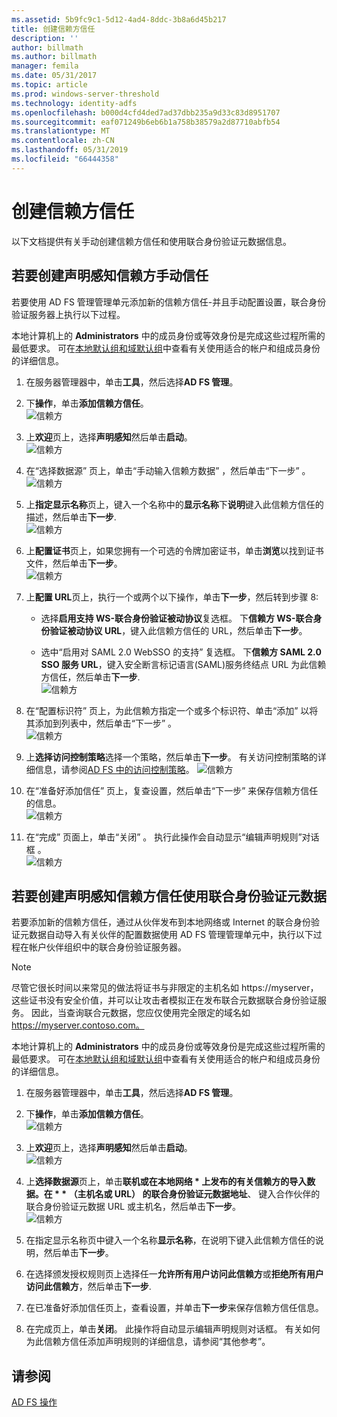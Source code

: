 ```yaml
---
ms.assetid: 5b9fc9c1-5d12-4ad4-8ddc-3b8a6d45b217
title: 创建信赖方信任
description: ''
author: billmath
ms.author: billmath
manager: femila
ms.date: 05/31/2017
ms.topic: article
ms.prod: windows-server-threshold
ms.technology: identity-adfs
ms.openlocfilehash: b000d4cfd4ded7ad37dbb235a9d33c83d8951707
ms.sourcegitcommit: eaf071249b6eb6b1a758b38579a2d87710abfb54
ms.translationtype: MT
ms.contentlocale: zh-CN
ms.lasthandoff: 05/31/2019
ms.locfileid: "66444358"
---
```

# <a name="create-a-relying-party-trust"></a>创建信赖方信任


以下文档提供有关手动创建信赖方信任和使用联合身份验证元数据信息。
  
## <a name="to-create-a-claims-aware-relying-party-trust-manually"></a>若要创建声明感知信赖方手动信任 

若要使用 AD FS 管理管理单元添加新的信赖方信任\-并且手动配置设置，联合身份验证服务器上执行以下过程。  

本地计算机上的 **Administrators** 中的成员身份或等效身份是完成这些过程所需的最低要求。  可在[本地默认组和域默认组](https://go.microsoft.com/fwlink/?LinkId=83477)中查看有关使用适合的帐户和组成员身份的详细信息。
  
1. 在服务器管理器中，单击**工具**，然后选择**AD FS 管理**。  
  
2.  下**操作**，单击**添加信赖方信任**。  
![信赖方](media/Create-a-Relying-Party-Trust/addtrust1.PNG)   

3.  上**欢迎**页上，选择**声明感知**然后单击**启动**。  
![信赖方](media/Create-a-Relying-Party-Trust/addtrust2.PNG) 
  
4.  在“选择数据源”  页上，单击“手动输入信赖方数据”  ，然后单击“下一步”  。  
![信赖方](media/Create-a-Relying-Party-Trust/addtrust3.PNG) 
  
5.  上**指定显示名称**页上，键入一个名称中的**显示名称**下**说明**键入此信赖方信任的描述，然后单击**下一步**.  
![信赖方](media/Create-a-Relying-Party-Trust/addtrust4.PNG) 

6. 上**配置证书**页上，如果您拥有一个可选的令牌加密证书，单击**浏览**以找到证书文件，然后单击**下一步**。  
![信赖方](media/Create-a-Relying-Party-Trust/addtrust5.PNG) 

7.  上**配置 URL**页上，执行一个或两个以下操作，单击**下一步**，然后转到步骤 8:  
  
    -   选择**启用支持 WS\-联合身份验证被动协议**复选框。 下**信赖方 WS\-联合身份验证被动协议 URL**，键入此信赖方信任的 URL，然后单击**下一步**。  
  
    -   选中“启用对 SAML 2.0 WebSSO 的支持”  复选框。 下**信赖方 SAML 2.0 SSO 服务 URL**，键入安全断言标记语言\(SAML\)服务终结点 URL 为此信赖方信任，然后单击**下一步**.  
![信赖方](media/Create-a-Relying-Party-Trust/addtrust6.PNG)   

8. 在“配置标识符”  页上，为此信赖方指定一个或多个标识符、单击“添加”  以将其添加到列表中，然后单击“下一步”  。  
![信赖方](media/Create-a-Relying-Party-Trust/addtrust8.PNG)
  
9.  上**选择访问控制策略**选择一个策略，然后单击**下一步**。  有关访问控制策略的详细信息，请参阅[AD FS 中的访问控制策略](Access-Control-Policies-in-AD-FS.md)。 
![信赖方](media/Create-a-Relying-Party-Trust/addtrust9.PNG)

10. 在“准备好添加信任”  页上，复查设置，然后单击“下一步”  来保存信赖方信任的信息。  
   ![信赖方](media/Create-a-Relying-Party-Trust/addtrust10.PNG) 
11. 在“完成”  页面上，单击“关闭”  。 执行此操作会自动显示“编辑声明规则”对话框  。  
![信赖方](media/Create-a-Relying-Party-Trust/addtrust11.PNG) 

## <a name="to-create-a-claims-aware-relying-party-trust-using-federation-metadata"></a>若要创建声明感知信赖方信任使用联合身份验证元数据

若要添加新的信赖方信任，通过从伙伴发布到本地网络或 Internet 的联合身份验证元数据自动导入有关伙伴的配置数据使用 AD FS 管理管理单元中，执行以下过程在帐户伙伴组织中的联合身份验证服务器。

>[!NOTE]
>尽管它很长时间以来常见的做法将证书与非限定的主机名如 https://myserver，这些证书没有安全价值，并可以让攻击者模拟正在发布联合元数据联合身份验证服务。 因此，当查询联合元数据，您应仅使用完全限定的域名如 https://myserver.contoso.com。

本地计算机上的 **Administrators** 中的成员身份或等效身份是完成这些过程所需的最低要求。  可在[本地默认组和域默认组](https://go.microsoft.com/fwlink/?LinkId=83477)中查看有关使用适合的帐户和组成员身份的详细信息。


1. 在服务器管理器中，单击**工具**，然后选择**AD FS 管理**。  
  
2. 下**操作**，单击**添加信赖方信任**。  
   ![信赖方](media/Create-a-Relying-Party-Trust/addtrust1.PNG)   

3. 上**欢迎**页上，选择**声明感知**然后单击**启动**。  
   ![信赖方](media/Create-a-Relying-Party-Trust/addtrust2.PNG) 
  
4. 上**选择数据源**页上，单击<strong>联机或在本地网络 * 上发布的有关信赖方的导入数据。在 * * （主机名或 URL） 的联合身份验证元数据地址</strong>、 键入合作伙伴的联合身份验证元数据 URL 或主机名，然后单击**下一步**。  
   ![信赖方](media/Create-a-Relying-Party-Trust/addtrust12.PNG) 

5. 在指定显示名称页中键入一个名称**显示名称**，在说明下键入此信赖方信任的说明，然后单击**下一步**。

6. 在选择颁发授权规则页上选择任一**允许所有用户访问此信赖方**或**拒绝所有用户访问此信赖方**，然后单击**下一步**.

7. 在已准备好添加信任页上，查看设置，并单击**下一步**来保存信赖方信任信息。

8. 在完成页上，单击**关闭**。 此操作将自动显示编辑声明规则对话框。 有关如何为此信赖方信任添加声明规则的详细信息，请参阅“其他参考”。




## <a name="see-also"></a>请参阅  
[AD FS 操作](../../ad-fs/AD-FS-2016-Operations.md) 
